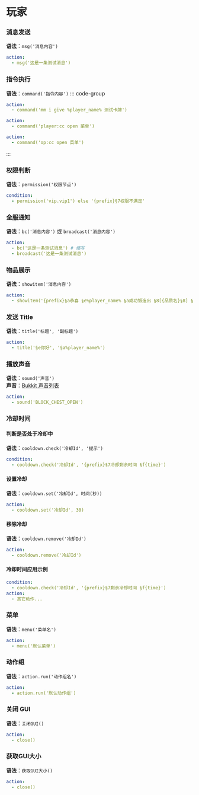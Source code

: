 # 玩家

### 消息发送

**语法**：`msg('消息内容')`

```yaml
action:
  - msg('这是一条测试消息')
```

### 指令执行

**语法**：`command('指令内容')`
::: code-group

```yaml [后台执行]
action:
  - command('mm i give %player_name% 测试卡牌')
```

```yaml [玩家执行]
action:
  - command('player:cc open 菜单')
```

```yaml [OP执行]
action:
  - command('op:cc open 菜单')
```

:::

### 权限判断

**语法**：`permission('权限节点')`

```yaml
condition:
  - permission('vip.vip1') else '{prefix}§7权限不满足'
```

### 全服通知

**语法**：`bc('消息内容')` 或 `broadcast('消息内容')`

```yaml
action:
  - bc('这是一条测试消息') # 缩写
  - broadcast('这是一条测试消息')
```

### 物品展示

**语法**：`showitem('消息内容')`

```yaml
action:
  - showitem('{prefix}§a恭喜 §e%player_name% §a成功锻造出 §8[{品质名}§8] §f- §8[${item.getName()}§8]' )
```

### 发送 Title

**语法**：`title('标题', '副标题')`

```yaml
action:
  - title('§e你好', '§a%player_name%')
```

### 播放声音

**语法**：`sound('声音')`    
**声音**：[Bukkit 声音列表](https://hub.spigotmc.org/javadocs/spigot/org/bukkit/Sound.html)

```yaml
action:
  - sound('BLOCK_CHEST_OPEN')
```

### 冷却时间

#### 判断是否处于冷却中

**语法**：`cooldown.check('冷却Id', '提示')`

```yaml
condition:
  - cooldown.check('冷却Id', '{prefix}§7冷却剩余时间 §f{time}')
```

#### 设置冷却

**语法**：`cooldown.set('冷却Id', 时间(秒))`

```yaml
action:
  - cooldown.set('冷却Id', 30)
```

#### 移除冷却

**语法**：`cooldown.remove('冷却Id')`

```yaml
action:
  - cooldown.remove('冷却Id')
```

#### 冷却时间应用示例

```yaml
condition:
  - cooldown.check('冷却Id', '{prefix}§7剩余冷却时间 §f{time}')
action:
  - 其它动作...
```

### 菜单

**语法**：`menu('菜单名')`

```yaml
action:
  - menu('默认菜单')
```

### 动作组

**语法**：`action.run('动作组名')`

```yaml
action:
  - action.run('默认动作组')
```

### 关闭 GUI

**语法**：`关闭GUI()`

```yaml
action:
  - close()
```

### 获取GUI大小

**语法**：`获取GUI大小()`

```yaml
action:
  - close()
```
